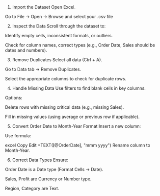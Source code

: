 1. Import the Dataset
Open Excel.

Go to File → Open → Browse and select your .csv file 

2. Inspect the Data
Scroll through the dataset to:

Identify empty cells, inconsistent formats, or outliers.

Check for column names, correct types (e.g., Order Date, Sales should be dates and numbers).

3. Remove Duplicates
Select all data (Ctrl + A).

Go to Data tab → Remove Duplicates.

Select the appropriate columns to check for duplicate rows.

4. Handle Missing Data
Use filters to find blank cells in key columns.

Options:

Delete rows with missing critical data (e.g., missing Sales).

Fill in missing values (using average or previous row if applicable).

5. Convert Order Date to Month-Year Format
Insert a new column:

Use formula:

excel
Copy
Edit
=TEXT([@OrderDate], "mmm yyyy")
Rename column to Month-Year.

6. Correct Data Types
Ensure:

Order Date is a Date type (Format Cells → Date).

Sales, Profit are Currency or Number type.

Region, Category are Text.
